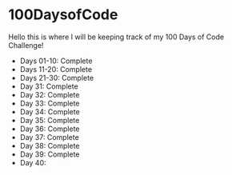 # 100DaysofCode

Hello this is where I will be keeping track of my 100 Days of Code Challenge!

- Days 01-10: Complete
- Days 11-20: Complete
- Days 21-30: Complete
- Day 31: Complete
- Day 32: Complete
- Day 33: Complete
- Day 34: Complete
- Day 35: Complete
- Day 36: Complete
- Day 37: Complete
- Day 38: Complete
- Day 39: Complete
- Day 40:
